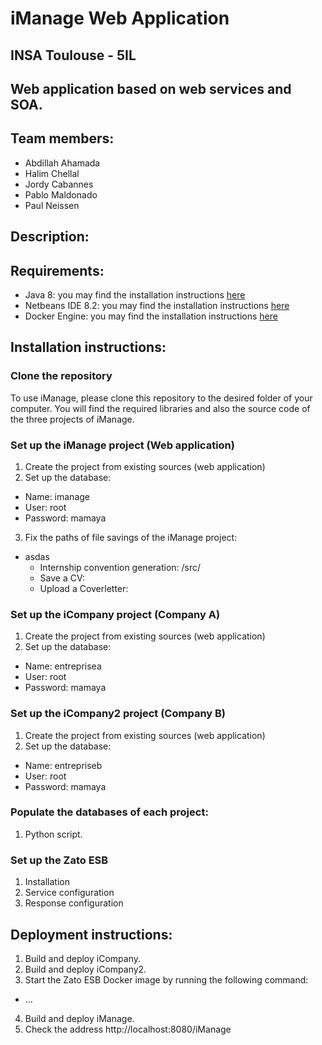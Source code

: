 # iManage Web Application
## INSA Toulouse - 5IL
## Web application based on web services and SOA.

## Team members:
  - Abdillah Ahamada
  - Halim Chellal
  - Jordy Cabannes
  - Pablo Maldonado
  - Paul Neissen

## Description:

## Requirements:
* Java 8: you may find the installation instructions [here](http://www.oracle.com/technetwork/java/javase/downloads/jdk8-downloads-2133151.html)
* Netbeans IDE 8.2: you may find the installation instructions [here](https://netbeans.org/downloads/)
* Docker Engine: you may find the installation instructions [here](https://docs.docker.com/engine/installation/)

## Installation instructions:

### Clone the repository

To use iManage, please clone this repository to the desired folder of your computer. You will find the required libraries and also the source code of the three projects of iManage. 

### Set up the iManage project (Web application)

1. Create the project from existing sources (web application) 
2. Set up the database: 
  * Name: imanage
  * User: root 
  * Password: mamaya
3. Fix the paths of file savings of the iManage project:
  * asdas
    * Internship convention generation: /src/
    * Save a CV:
    * Upload a Coverletter:

### Set up the iCompany project (Company A)

1. Create the project from existing sources (web application) 
2. Set up the database: 
  * Name: entreprisea
  * User: root 
  * Password: mamaya

### Set up the iCompany2 project (Company B)

1. Create the project from existing sources (web application) 
2. Set up the database: 
  * Name: entrepriseb
  * User: root 
  * Password: mamaya

### Populate the databases of each project:
1. Python script.

### Set up the Zato ESB 
1. Installation
2. Service configuration
3. Response configuration

## Deployment instructions:
1. Build and deploy iCompany.
2. Build and deploy iCompany2.
3. Start the Zato ESB Docker image by running the following command:
  * ...
4. Build and deploy iManage.
5. Check the address http://localhost:8080/iManage
